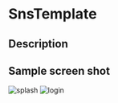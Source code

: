 # SnsTemplate

## Description

## Sample screen shot
![splash](https://github.com/ksu3101/TIL/blob/master/Android/images/snstm_1.png)
![login](https://github.com/ksu3101/TIL/blob/master/Android/images/snstm_2.png)
